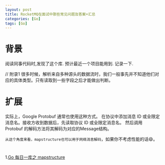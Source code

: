 ```yaml
---
layout: post
title: RocketMQ在面试中那些常见问题及答案+汇总
categories: [Go]
tags: [Go]
---
```


# 背景
阅读同事代码时,发现了这个库. 预计最近一个项目能用到. 记录一下.

// 附录1
很多时候，解析来自多种源头的数据流时，我们一般事先并不知道他们对应的具体类型。只有读取到一些字段之后才能做出判断。

# 扩展
实际上，Google Protobuf 通常也使用这种方式。
在协议中添加消息 ID 或全限定消息名。接收方收到数据后，先读取协议 ID 或全限定消息名。
然后调用 Protobuf 的解码方法将其解码为对应的Message结构。

`从这个角度来看，mapstructure也可以用于网络消息解码`，如果你不考虑性能的话😄。

#  
1.[Go 每日一库之 mapstructure](https://segmentfault.com/a/1190000023442894)